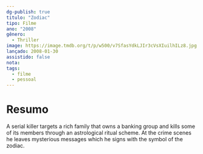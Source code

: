 ```yaml
---
dg-publish: true
titulo: "Zodiac"
tipo: Filme
ano: "2008"
gênero:
  - Thriller
image: https://image.tmdb.org/t/p/w500/v7SfasYdkLJIr3cVsXIuilhILz8.jpg
lançado: 2008-01-30
assistido: false
nota:
tags:
  - filme
  - pessoal
---
```

# Resumo
A serial killer targets a rich family that owns a banking group and kills some of its members through an astrological ritual scheme. At the crime scenes he leaves mysterious messages which he signs with the symbol of the zodiac.
